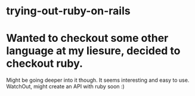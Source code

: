 # trying-out-ruby-on-rails
# Wanted to checkout some other language at my liesure, decided to checkout ruby.
Might be going deeper into it though. It seems interesting and easy to use.
WatchOut, might create an API with ruby soon :)
